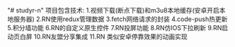 "# studyr-n"
项目包含技术:
  1.视频下载(断点下载)和m3u8本地缓存(安卓开启本地服务器)
  2.RN使用redux管理数据
  3.fetch网络请求的封装
  4.code-push热更新
  5.积分墙功能
  6.RN的自定义原生控件
  7.RN投屏功能
  8.RN仿IOS下拉刷新
  9.RN启动页白屏
  10.RN友盟分享集成
  11.RN 类似安卓停靠效果的动画实现
